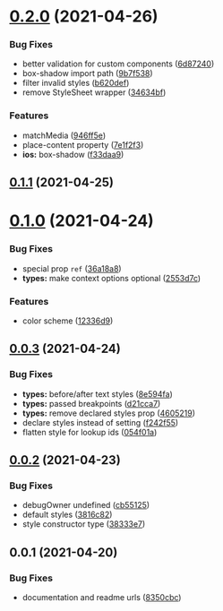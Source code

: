 # [0.2.0](https://github.com/skylejs/skyle/compare/v0.1.1...v0.2.0) (2021-04-26)


### Bug Fixes

* better validation for custom components ([6d87240](https://github.com/skylejs/skyle/commit/6d872405f7ad939a8d78fb40fcfed70be295452b))
* box-shadow import path ([9b7f538](https://github.com/skylejs/skyle/commit/9b7f538f18bf1ab054d3103094963f143e0a210b))
* filter invalid styles ([b620def](https://github.com/skylejs/skyle/commit/b620defe93d467d38495b4f975469f9d6949fe68))
* remove StyleSheet wrapper ([34634bf](https://github.com/skylejs/skyle/commit/34634bfc32f2d35462bd3aaddda70b2de9ede5d4))


### Features

* matchMedia ([946ff5e](https://github.com/skylejs/skyle/commit/946ff5eeae74a73ddb24f08a1fd02d444b3a400d))
* place-content property ([7e1f2f3](https://github.com/skylejs/skyle/commit/7e1f2f389b7b3070ae2fc5512dc11942eb202fb7))
* **ios:** box-shadow ([f33daa9](https://github.com/skylejs/skyle/commit/f33daa93fa6a68e5972f2c07119c923d8ec58db2))

## [0.1.1](https://github.com/skylejs/skyle/compare/v0.1.0...v0.1.1) (2021-04-25)

# [0.1.0](https://github.com/skylejs/skyle/compare/v0.0.3...v0.1.0) (2021-04-24)


### Bug Fixes

* special prop `ref` ([36a18a8](https://github.com/skylejs/skyle/commit/36a18a88371f81f62de69fee5c2e210c89130a7d))
* **types:** make context options optional ([2553d7c](https://github.com/skylejs/skyle/commit/2553d7cdaab76ae0cd2ca6a7a2060d4ca70b7936))


### Features

* color scheme ([12336d9](https://github.com/skylejs/skyle/commit/12336d9de73a9a00f61e5ed36ba142b1f7e26fe5))

## [0.0.3](https://github.com/skylejs/skyle/compare/v0.0.2...v0.0.3) (2021-04-24)


### Bug Fixes

* **types:** before/after text styles ([8e594fa](https://github.com/skylejs/skyle/commit/8e594faad5b116aceef4fc3b9da8833e05934f8f))
* **types:** passed breakpoints ([d21cca7](https://github.com/skylejs/skyle/commit/d21cca7fb7e1afccaccf2f23b1ab5e0585820a6f))
* **types:** remove declared styles prop ([4605219](https://github.com/skylejs/skyle/commit/46052190ab8e47c9ffbaaf7c620260be349e224d))
* declare styles instead of setting ([f242f55](https://github.com/skylejs/skyle/commit/f242f554b093a2d2729a58853f1cca5556699c12))
* flatten style for lookup ids ([054f01a](https://github.com/skylejs/skyle/commit/054f01a187603ad3f065541bac11aeb9e6741190))

## [0.0.2](https://github.com/skylejs/skyle/compare/v0.0.1...v0.0.2) (2021-04-23)


### Bug Fixes

* debugOwner undefined ([cb55125](https://github.com/skylejs/skyle/commit/cb551252e9b048fba9af5552be460b295a046bf8))
* default styles ([3816c82](https://github.com/skylejs/skyle/commit/3816c82b5e17300c296fc30b6bb1a01ba484a258))
* style constructor type ([38333e7](https://github.com/skylejs/skyle/commit/38333e7fa500556ae21073afb40b85158017f082))

## 0.0.1 (2021-04-20)


### Bug Fixes

* documentation and readme urls ([8350cbc](https://github.com/skylejs/skyle/commit/8350cbc4c29c2b72dc67aeea8bcb8b9e60fe7d40))

